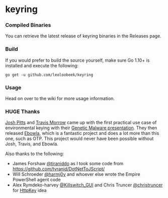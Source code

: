 # keyring

### Compiled Binaries
You can retrieve the latest release of keyring binaries in the Releases page.

### Build
If you would prefer to build the source yourself, make sure Go 1.10+ is
installed and execute the following:

```
go get -u github.com/leoloobeek/keyring
```

### Usage
Head on over to the wiki for more usage information.

### HUGE Thanks
[Josh Pitts](https://twitter.com/midnite_runr) and [Travis Morrow](https://twitter.com/wired33) came up with the first practical use case of environmental keying with their [Genetic Malware presentation](https://www.youtube.com/watch?v=WI8Y24jTTlw). They then released [Ebowla](https://github.com/Genetic-Malware/Ebowla), which is a fantastic project and does a lot more than this one, such as OTP. This project would never have been possible without Josh, Travis, and Ebowla.

Also thanks to the following:
- James Forshaw [@tiraniddo](https://twitter.com/tiraniddo) as I took some code from https://github.com/tyranid/DotNetToJScript/
- Will Schroeder [@harmj0y](https://twitter.com/harmj0y) and whoever else wrote the Empire PowerShell agent code
- Alex Rymdeko-harvey [@Killswitch_GUI](https://twitter.com/Killswitch_GUI) and Chris Truncer [@christruncer](https://twitter.com/christruncer) for [HttpKey](https://cybersyndicates.com/2015/06/veil-evasion-aes-encrypted-httpkey-request-module/) idea
